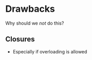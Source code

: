 # Drawbacks

[drawbacks]: #drawbacks

Why should we _not_ do this?

## Closures

- Especially if overloading is allowed
